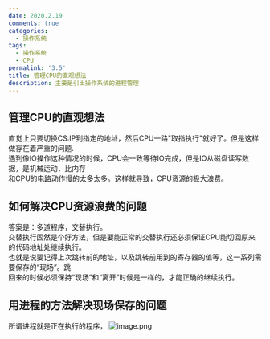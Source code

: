 ```yaml
---
date: 2020.2.19
comments: true
categories:
  - 操作系统
tags:
  - 操作系统
  - CPU
permalink: '3.5'
title: 管理CPU的直观想法
description: 主要是引出操作系统的进程管理
---
```


## 管理CPU的直观想法

直觉上只要切换CS:IP到指定的地址，然后CPU一路"取指执行"就好了。但是这样做存在着严重的问题.  
遇到像IO操作这种情况的时候，CPU会一致等待IO完成，但是IO从磁盘读写数据，是机械运动，比内存  
和CPU的电路动作慢的太多太多。这样就导致，CPU资源的极大浪费。

## 如何解决CPU资源浪费的问题

答案是：多道程序，交替执行。  
交替执行固然是个好方法，但是要能正常的交替执行还必须保证CPU能切回原来的代码地址处继续执行。  
也就是说要记得上次跳转前的地址，以及跳转前用到的寄存器的值等，这一系列需要保存的“现场”。跳  
回来的时候必须保持“现场”和“离开”时候是一样的，才能正确的继续执行。

## 用进程的方法解决现场保存的问题

所谓进程就是正在执行的程序，
![image.png](https://i.loli.net/2020/03/04/wOMIP24CFnG7URK.png)
